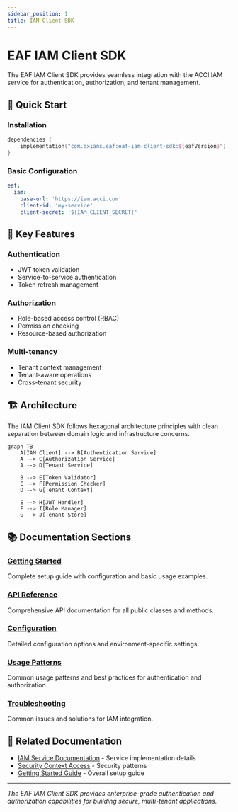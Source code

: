```yaml
---
sidebar_position: 1
title: IAM Client SDK
---
```


# EAF IAM Client SDK

The EAF IAM Client SDK provides seamless integration with the ACCI IAM service for authentication,
authorization, and tenant management.

## 🚀 Quick Start

### Installation

```kotlin
dependencies {
    implementation("com.axians.eaf:eaf-iam-client-sdk:${eafVersion}")
}
```

### Basic Configuration

```yaml
eaf:
  iam:
    base-url: 'https://iam.acci.com'
    client-id: 'my-service'
    client-secret: '${IAM_CLIENT_SECRET}'
```

## 🔑 Key Features

### Authentication

- JWT token validation
- Service-to-service authentication
- Token refresh management

### Authorization

- Role-based access control (RBAC)
- Permission checking
- Resource-based authorization

### Multi-tenancy

- Tenant context management
- Tenant-aware operations
- Cross-tenant security

## 🏗️ Architecture

The IAM Client SDK follows hexagonal architecture principles with clean separation between domain
logic and infrastructure concerns.

```mermaid
graph TB
    A[IAM Client] --> B[Authentication Service]
    A --> C[Authorization Service]
    A --> D[Tenant Service]

    B --> E[Token Validator]
    C --> F[Permission Checker]
    D --> G[Tenant Context]

    E --> H[JWT Handler]
    F --> I[Role Manager]
    G --> J[Tenant Store]
```

## 📚 Documentation Sections

### [Getting Started](./getting-started.md)

Complete setup guide with configuration and basic usage examples.

### [API Reference](./api-reference.md)

Comprehensive API documentation for all public classes and methods.

### [Configuration](./configuration.md)

Detailed configuration options and environment-specific settings.

### [Usage Patterns](./patterns.md)

Common usage patterns and best practices for authentication and authorization.

### [Troubleshooting](./troubleshooting.md)

Common issues and solutions for IAM integration.

## 🔗 Related Documentation

- [IAM Service Documentation](../../core-services/eaf-iam-client-sdk.md) - Service implementation
  details
- [Security Context Access](../../core-services/security-context-access.md) - Security patterns
- [Getting Started Guide](../../getting-started/index.md) - Overall setup guide

---

_The EAF IAM Client SDK provides enterprise-grade authentication and authorization capabilities for
building secure, multi-tenant applications._
